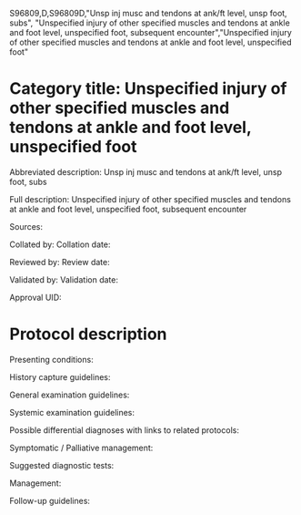 S96809,D,S96809D,"Unsp inj musc and tendons at ank/ft level, unsp foot, subs", "Unspecified injury of other specified muscles and tendons at ankle and foot level, unspecified foot, subsequent encounter","Unspecified injury of other specified muscles and tendons at ankle and foot level, unspecified foot"
# Category title: Unspecified injury of other specified muscles and tendons at ankle and foot level, unspecified foot

Abbreviated description: Unsp inj musc and tendons at ank/ft level, unsp foot, subs

Full description: Unspecified injury of other specified muscles and tendons at ankle and foot level, unspecified foot, subsequent encounter

Sources:

Collated by:
Collation date:

Reviewed by:
Review date:

Validated by:
Validation date:

Approval UID:

# Protocol description

Presenting conditions:

History capture guidelines:

General examination guidelines:

Systemic examination guidelines:

Possible differential diagnoses with links to related protocols:

Symptomatic / Palliative management:

Suggested diagnostic tests:

Management:

Follow-up guidelines:
